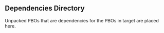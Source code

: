 ## Dependencies Directory
Unpacked PBOs that are dependencies for the PBOs in target are placed here.
